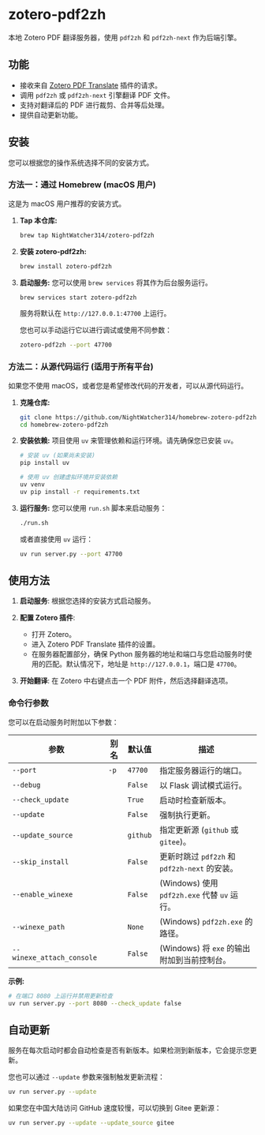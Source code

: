 # zotero-pdf2zh

本地 Zotero PDF 翻译服务器，使用 `pdf2zh` 和 `pdf2zh-next` 作为后端引擎。

## 功能

- 接收来自 [Zotero PDF Translate](https://github.com/guaguastandup/zotero-pdf-translate) 插件的请求。
- 调用 `pdf2zh` 或 `pdf2zh-next` 引擎翻译 PDF 文件。
- 支持对翻译后的 PDF 进行裁剪、合并等后处理。
- 提供自动更新功能。

## 安装

您可以根据您的操作系统选择不同的安装方式。

### 方法一：通过 Homebrew (macOS 用户)

这是为 macOS 用户推荐的安装方式。

1.  **Tap 本仓库:**

    ```bash
    brew tap NightWatcher314/zotero-pdf2zh
    ```

2.  **安装 zotero-pdf2zh:**

    ```bash
    brew install zotero-pdf2zh
    ```

3.  **启动服务:**
    您可以使用 `brew services` 将其作为后台服务运行。

    ```bash
    brew services start zotero-pdf2zh
    ```

    服务将默认在 `http://127.0.0.1:47700` 上运行。

    您也可以手动运行它以进行调试或使用不同参数：

    ```bash
    zotero-pdf2zh --port 47700
    ```

### 方法二：从源代码运行 (适用于所有平台)

如果您不使用 macOS，或者您是希望修改代码的开发者，可以从源代码运行。

1.  **克隆仓库:**

    ```bash
    git clone https://github.com/NightWatcher314/homebrew-zotero-pdf2zh.git
    cd homebrew-zotero-pdf2zh
    ```

2.  **安装依赖:**
    项目使用 `uv` 来管理依赖和运行环境。请先确保您已安装 `uv`。

    ```bash
    # 安装 uv (如果尚未安装)
    pip install uv

    # 使用 uv 创建虚拟环境并安装依赖
    uv venv
    uv pip install -r requirements.txt
    ```

3.  **运行服务:**
    您可以使用 `run.sh` 脚本来启动服务：
    ```bash
    ./run.sh
    ```
    或者直接使用 `uv` 运行：
    ```bash
    uv run server.py --port 47700
    ```

## 使用方法

1.  **启动服务**: 根据您选择的安装方式启动服务。

2.  **配置 Zotero 插件**:

    - 打开 Zotero。
    - 进入 Zotero PDF Translate 插件的设置。
    - 在服务器配置部分，确保 Python 服务器的地址和端口与您启动服务时使用的匹配。默认情况下，地址是 `http://127.0.0.1`，端口是 `47700`。

3.  **开始翻译**: 在 Zotero 中右键点击一个 PDF 附件，然后选择翻译选项。

### 命令行参数

您可以在启动服务时附加以下参数：

| 参数                      | 别名 | 默认值   | 描述                                          |
| ------------------------- | ---- | -------- | --------------------------------------------- |
| `--port`                  | `-p` | `47700`  | 指定服务器运行的端口。                        |
| `--debug`                 |      | `False`  | 以 Flask 调试模式运行。                       |
| `--check_update`          |      | `True`   | 启动时检查新版本。                            |
| `--update`                |      | `False`  | 强制执行更新。                                |
| `--update_source`         |      | `github` | 指定更新源 (`github` 或 `gitee`)。            |
| `--skip_install`          |      | `False`  | 更新时跳过 `pdf2zh` 和 `pdf2zh-next` 的安装。 |
| `--enable_winexe`         |      | `False`  | (Windows) 使用 `pdf2zh.exe` 代替 `uv` 运行。  |
| `--winexe_path`           |      | `None`   | (Windows) `pdf2zh.exe` 的路径。               |
| `--winexe_attach_console` |      | `False`  | (Windows) 将 `exe` 的输出附加到当前控制台。   |

**示例:**

```bash
# 在端口 8080 上运行并禁用更新检查
uv run server.py --port 8080 --check_update false
```

## 自动更新

服务在每次启动时都会自动检查是否有新版本。如果检测到新版本，它会提示您更新。

您也可以通过 `--update` 参数来强制触发更新流程：

```bash
uv run server.py --update
```

如果您在中国大陆访问 GitHub 速度较慢，可以切换到 Gitee 更新源：

```bash
uv run server.py --update --update_source gitee
```

